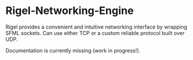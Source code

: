# Rigel-Networking-Engine
Rigel provides a convenient and intuitive networking interface by wrapping SFML sockets. Can use either TCP or a custom reliable protocol built over UDP.

Documentation is currently missing (work in progress!).
